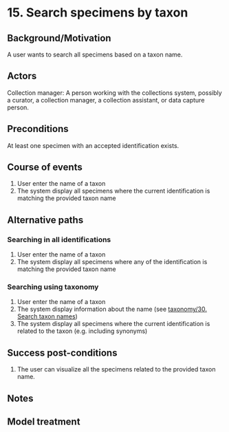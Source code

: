 # 15. Search specimens by taxon

## Background/Motivation

A user wants to search all specimens based on a taxon name.

## Actors
Collection manager: A person working with the collections system, possibly a curator, a collection manager, a collection assistant, or data capture person.

## Preconditions
At least one specimen with an accepted identification exists.

## Course of events
1. User enter the name of a taxon
1. The system display all specimens where the current identification is matching the provided taxon name

## Alternative paths
### Searching in all identifications
1. User enter the name of a taxon
1. The system display all specimens where any of the identification is matching the provided taxon name

### Searching using taxonomy 
1. User enter the name of a taxon
1. The system display information about the name (see [taxonomy/30. Search taxon names](../taxonomy/30-Search_taxon_names.md))
1. The system display all specimens where the current identification is related to the taxon (e.g. including synonyms)

## Success post-conditions

1. The user can visualize all the specimens related to the provided taxon name.

## Notes

## Model treatment
